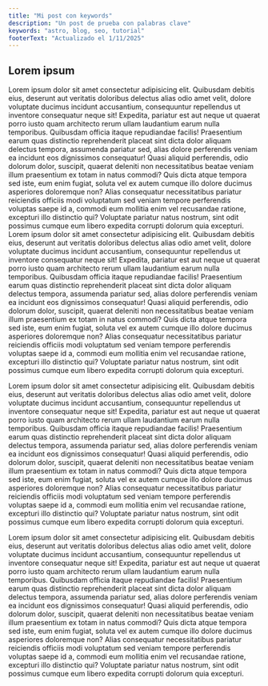 ```yaml
---
title: "Mi post con keywords"
description: "Un post de prueba con palabras clave"
keywords: "astro, blog, seo, tutorial"
footerText: "Actualizado el 1/11/2025"
---
```

## Lorem ipsum
Lorem ipsum dolor sit amet consectetur adipisicing elit. Quibusdam debitis eius, deserunt aut veritatis doloribus delectus alias odio amet velit, dolore voluptate ducimus incidunt accusantium, consequuntur repellendus ut inventore consequatur neque sit! Expedita, pariatur est aut neque ut quaerat porro iusto quam architecto rerum ullam laudantium earum nulla temporibus. Quibusdam officia itaque repudiandae facilis! Praesentium earum quas distinctio reprehenderit placeat sint dicta dolor aliquam delectus tempora, assumenda pariatur sed, alias dolore perferendis veniam ea incidunt eos dignissimos consequatur! Quasi aliquid perferendis, odio dolorum dolor, suscipit, quaerat deleniti non necessitatibus beatae veniam illum praesentium ex totam in natus commodi? Quis dicta atque tempora sed iste, eum enim fugiat, soluta vel ex autem cumque illo dolore ducimus asperiores doloremque non? Alias consequatur necessitatibus pariatur reiciendis officiis modi voluptatum sed veniam tempore perferendis voluptas saepe id a, commodi eum mollitia enim vel recusandae ratione, excepturi illo distinctio qui? Voluptate pariatur natus nostrum, sint odit possimus cumque eum libero expedita corrupti dolorum quia excepturi. Lorem ipsum dolor sit amet consectetur adipisicing elit. Quibusdam debitis eius, deserunt aut veritatis doloribus delectus alias odio amet velit, dolore voluptate ducimus incidunt accusantium, consequuntur repellendus ut inventore consequatur neque sit! Expedita, pariatur est aut neque ut quaerat porro iusto quam architecto rerum ullam laudantium earum nulla temporibus. Quibusdam officia itaque repudiandae facilis! Praesentium earum quas distinctio reprehenderit placeat sint dicta dolor aliquam delectus tempora, assumenda pariatur sed, alias dolore perferendis veniam ea incidunt eos dignissimos consequatur! Quasi aliquid perferendis, odio dolorum dolor, suscipit, quaerat deleniti non necessitatibus beatae veniam illum praesentium ex totam in natus commodi? Quis dicta atque tempora sed iste, eum enim fugiat, soluta vel ex autem cumque illo dolore ducimus asperiores doloremque non? Alias consequatur necessitatibus pariatur reiciendis officiis modi voluptatum sed veniam tempore perferendis voluptas saepe id a, commodi eum mollitia enim vel recusandae ratione, excepturi illo distinctio qui? Voluptate pariatur natus nostrum, sint odit possimus cumque eum libero expedita corrupti dolorum quia excepturi. 

Lorem ipsum dolor sit amet consectetur adipisicing elit. Quibusdam debitis eius, deserunt aut veritatis doloribus delectus alias odio amet velit, dolore voluptate ducimus incidunt accusantium, consequuntur repellendus ut inventore consequatur neque sit! Expedita, pariatur est aut neque ut quaerat porro iusto quam architecto rerum ullam laudantium earum nulla temporibus. Quibusdam officia itaque repudiandae facilis! Praesentium earum quas distinctio reprehenderit placeat sint dicta dolor aliquam delectus tempora, assumenda pariatur sed, alias dolore perferendis veniam ea incidunt eos dignissimos consequatur! Quasi aliquid perferendis, odio dolorum dolor, suscipit, quaerat deleniti non necessitatibus beatae veniam illum praesentium ex totam in natus commodi? Quis dicta atque tempora sed iste, eum enim fugiat, soluta vel ex autem cumque illo dolore ducimus asperiores doloremque non? Alias consequatur necessitatibus pariatur reiciendis officiis modi voluptatum sed veniam tempore perferendis voluptas saepe id a, commodi eum mollitia enim vel recusandae ratione, excepturi illo distinctio qui? Voluptate pariatur natus nostrum, sint odit possimus cumque eum libero expedita corrupti dolorum quia excepturi. 

Lorem ipsum dolor sit amet consectetur adipisicing elit. Quibusdam debitis eius, deserunt aut veritatis doloribus delectus alias odio amet velit, dolore voluptate ducimus incidunt accusantium, consequuntur repellendus ut inventore consequatur neque sit! Expedita, pariatur est aut neque ut quaerat porro iusto quam architecto rerum ullam laudantium earum nulla temporibus. Quibusdam officia itaque repudiandae facilis! Praesentium earum quas distinctio reprehenderit placeat sint dicta dolor aliquam delectus tempora, assumenda pariatur sed, alias dolore perferendis veniam ea incidunt eos dignissimos consequatur! Quasi aliquid perferendis, odio dolorum dolor, suscipit, quaerat deleniti non necessitatibus beatae veniam illum praesentium ex totam in natus commodi? Quis dicta atque tempora sed iste, eum enim fugiat, soluta vel ex autem cumque illo dolore ducimus asperiores doloremque non? Alias consequatur necessitatibus pariatur reiciendis officiis modi voluptatum sed veniam tempore perferendis voluptas saepe id a, commodi eum mollitia enim vel recusandae ratione, excepturi illo distinctio qui? Voluptate pariatur natus nostrum, sint odit possimus cumque eum libero expedita corrupti dolorum quia excepturi.